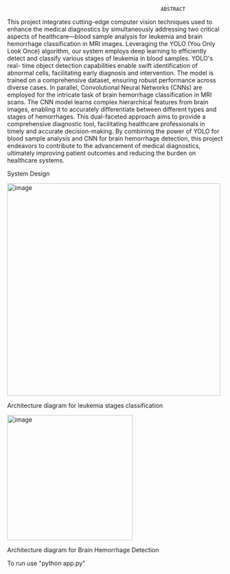                                                      ABSTRACT
This  project  integrates  cutting-edge  computer  vision  techniques  used  to   enhance  the 
medical diagnostics by simultaneously addressing two critical aspects of healthcare—blood 
sample analysis for leukemia and brain hemorrhage classification in MRI images. Leveraging
 the  YOLO  (You Only Look Once) algorithm, our system employs deep learning to efficiently 
detect and classify various stages of leukemia in blood samples. YOLO's real- time object detection 
capabilities enable swift identification of abnormal cells, facilitating early diagnosis and 
intervention. The model is trained on a comprehensive dataset, ensuring robust performance across 
diverse cases.
 In parallel, Convolutional Neural Networks (CNNs) are employed for the intricate task of 
brain hemorrhage classification in MRI scans. The CNN model learns complex hierarchical features 
from brain images, enabling it to accurately differentiate between different types and stages of 
hemorrhages. This dual-faceted approach aims to provide a comprehensive diagnostic tool, 
facilitating healthcare professionals in timely and accurate decision-making. By combining the 
power of YOLO for  blood sample analysis and CNN for brain hemorrhage detection, this 
project endeavors to contribute to the advancement of medical diagnostics, ultimately improving 
patient outcomes and reducing the burden on healthcare systems.


System Design

<img width="496" alt="image" src="https://github.com/user-attachments/assets/b8b72676-ab2f-429e-9d88-b3ddbf1eaa3a">
                    
Architecture diagram for leukemia stages classification

<img width="292" alt="image" src="https://github.com/user-attachments/assets/c952c447-35cf-461d-919c-7f5426055478">
                   
Architecture diagram for Brain Hemorrhage Detection


To run use 
"python app.py"



